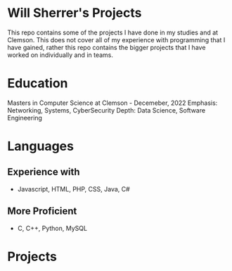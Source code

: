 # Will Sherrer's Projects
This repo contains some of the projects I have done in my studies and at Clemson. 
This does not cover all of my experience with programming that I have gained, rather
this repo contains the bigger projects that I have worked on individually and in teams.

# Education
Masters in Computer Science at Clemson - Decemeber, 2022
Emphasis: Networking, Systems, CyberSecurity
Depth: Data Science, Software Engineering

# Languages
## Experience with
* Javascript, HTML, PHP, CSS, Java, C#
## More Proficient
* C, C++, Python, MySQL

# Projects

